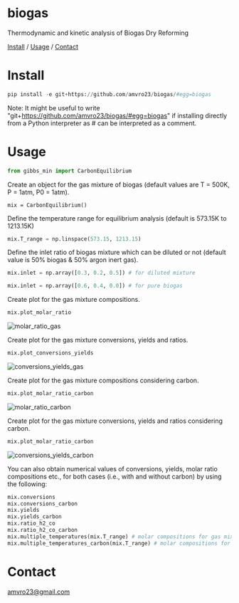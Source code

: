# biogas
Thermodynamic and kinetic analysis of Biogas Dry Reforming

[Install](#Install) / [Usage](#Usage) / [Contact](#Contact)

# Install
```Python
pip install -e git+https://github.com/amvro23/biogas/#egg=biogas
```

Note: It might be useful to write "git+https://github.com/amvro23/biogas/#egg=biogas" if installing directly from a Python interpreter as # can be interpreted as a comment.

# Usage

```Python
from gibbs_min import CarbonEquilibrium
```
Create an object for the gas mixture of biogas (default values are T = 500K, P = 1atm, P0 = 1atm).
```
mix = CarbonEquilibrium()
```
Define the temperature range for equilibrium analysis (default is 573.15K to 1213.15K)
```Python
mix.T_range = np.linspace(573.15, 1213.15)
```
Define the inlet ratio of biogas mixture which can be diluted or not (default value is 50% biogas & 50% argon inert gas).
```Python
mix.inlet = np.array([0.3, 0.2, 0.5]) # for diluted mixture
```
```Python
mix.inlet = np.array([0.6, 0.4, 0.0]) # for pure biogas
```
Create plot for the gas mixture compositions.
```Python
mix.plot_molar_ratio
```
![molar_ratio_gas](https://user-images.githubusercontent.com/91277572/208469749-f7682117-3dae-471d-bbfe-5d32b41e7533.png)

Create plot for the gas mixture conversions, yields and ratios.
```Python
mix.plot_conversions_yields
```
![conversions_yields_gas](https://user-images.githubusercontent.com/91277572/208469178-6e58a363-3ff3-46bc-80a9-f09ca3b23ffe.png)

Create plot for the gas mixture compositions considering carbon.
```Python
mix.plot_molar_ratio_carbon
```
![molar_ratio_carbon](https://user-images.githubusercontent.com/91277572/208470540-eba165f3-4fda-429d-845c-653a2d05f213.png)

Create plot for the gas mixture conversions, yields and ratios considering carbon.
```Python
mix.plot_molar_ratio_carbon
```
![conversions_yields_carbon](https://user-images.githubusercontent.com/91277572/208470377-78c867fa-525a-4b5c-ad69-e00248f1a382.png)

You can also obtain numerical values of conversions, yields, molar ratio compositions etc., for both cases (i.e., with and without carbon) by using the following:
```Python
mix.conversions
mix.conversions_carbon
mix.yields
mix.yields_carbon
mix.ratio_h2_co
mix.ratio_h2_co_carbon
mix.multiple_temperatures(mix.T_range) # molar compositions for gas mixture
mix.multiple_temperatures_carbon(mix.T_range) # molar compositions for gas mixture including carbon
```

# Contact
amvro23@gmail.com
